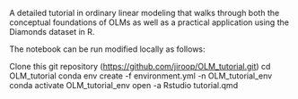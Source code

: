 A detailed tutorial in ordinary linear modeling that walks through both the conceptual foundations of OLMs as well as a practical application using the Diamonds dataset in R.

The notebook can be run modified locally as follows:

Clone this git repository (https://github.com/jiroop/OLM_tutorial.git)
cd OLM_tutorial
conda env create -f environment.yml -n OLM_tutorial_env
conda activate OLM_tutorial_env
open -a Rstudio tutorial.qmd
